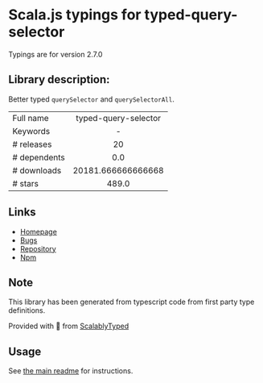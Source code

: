 
# Scala.js typings for typed-query-selector

Typings are for version 2.7.0

## Library description:
Better typed `querySelector` and `querySelectorAll`.

|                    |                 |
| ------------------ | :-------------: |
| Full name          | typed-query-selector |
| Keywords           | - |
| # releases         | 20 |
| # dependents       | 0.0 |
| # downloads        | 20181.666666666668 |
| # stars            | 489.0 |

## Links
- [Homepage](https://github.com/g-plane/typed-query-selector#readme)
- [Bugs](https://github.com/g-plane/typed-query-selector/issues)
- [Repository](https://github.com/g-plane/typed-query-selector)
- [Npm](https://www.npmjs.com/package/typed-query-selector)
    


## Note
This library has been generated from typescript code from first party type definitions.

Provided with :purple_heart: from [ScalablyTyped](https://github.com/oyvindberg/ScalablyTyped)

## Usage
See [the main readme](../../readme.md) for instructions.


